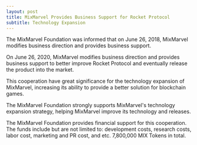 ```yaml
---
layout: post
title: MixMarvel Provides Business Support for Rocket Protocol
subtitle: Technology Expansion
---
```


The MixMarvel Foundation was informed that on June 26, 2018, MixMarvel modifies business direction and provides business support. 

On June 26, 2020, MixMarvel modifies business direction and provides business support to better improve Rocket Protocol and eventually release the product into the market. 

This cooperation have great significance for the technology expansion of MixMarvel, increasing its ability to provide a better solution for blockchain games. 

The MixMarvel Foundation strongly supports MixMarvel's technology expansion strategy, helping MixMarvel improve its technology and releases. 

The MixMarvel Foundation provides financial support for this cooperation. The funds include but are not limited to: development costs, research costs, labor cost, marketing and PR cost, and etc. 7,800,000 MIX Tokens in total. 

